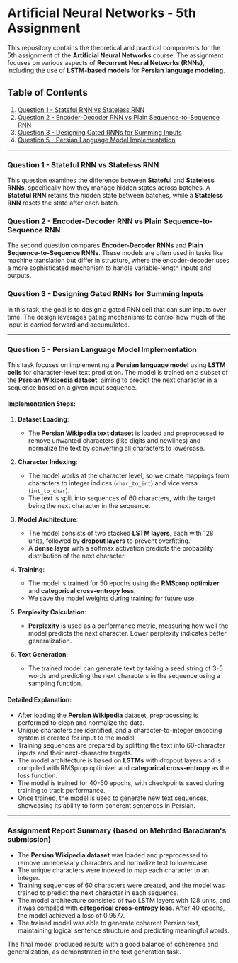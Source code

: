 # Artificial Neural Networks - 5th Assignment

This repository contains the theoretical and practical components for the 5th assignment of the **Artificial Neural Networks** course. The assignment focuses on various aspects of **Recurrent Neural Networks (RNNs)**, including the use of **LSTM-based models** for **Persian language modeling**.

## Table of Contents

1. [Question 1 - Stateful RNN vs Stateless RNN](#question-1)
2. [Question 2 - Encoder-Decoder RNN vs Plain Sequence-to-Sequence RNN](#question-2)
3. [Question 3 - Designing Gated RNNs for Summing Inputs](#question-3)
4. [Question 5 - Persian Language Model Implementation](#question-5)
---

### Question 1 - Stateful RNN vs Stateless RNN

This question examines the difference between **Stateful** and **Stateless RNNs**, specifically how they manage hidden states across batches. A **Stateful RNN** retains the hidden state between batches, while a **Stateless RNN** resets the state after each batch.

### Question 2 - Encoder-Decoder RNN vs Plain Sequence-to-Sequence RNN

The second question compares **Encoder-Decoder RNNs** and **Plain Sequence-to-Sequence RNNs**. These models are often used in tasks like machine translation but differ in structure, where the encoder-decoder uses a more sophisticated mechanism to handle variable-length inputs and outputs.

### Question 3 - Designing Gated RNNs for Summing Inputs

In this task, the goal is to design a gated RNN cell that can sum inputs over time. The design leverages gating mechanisms to control how much of the input is carried forward and accumulated.

---

### Question 5 - Persian Language Model Implementation

This task focuses on implementing a **Persian language model** using **LSTM cells** for character-level text prediction. The model is trained on a subset of the **Persian Wikipedia dataset**, aiming to predict the next character in a sequence based on a given input sequence.

#### Implementation Steps:

1. **Dataset Loading**:
   - The **Persian Wikipedia text dataset** is loaded and preprocessed to remove unwanted characters (like digits and newlines) and normalize the text by converting all characters to lowercase.

2. **Character Indexing**:
   - The model works at the character level, so we create mappings from characters to integer indices (`char_to_int`) and vice versa (`int_to_char`).
   - The text is split into sequences of 60 characters, with the target being the next character in the sequence.

3. **Model Architecture**:
   - The model consists of two stacked **LSTM layers**, each with 128 units, followed by **dropout layers** to prevent overfitting.
   - A **dense layer** with a softmax activation predicts the probability distribution of the next character.

4. **Training**:
   - The model is trained for 50 epochs using the **RMSprop optimizer** and **categorical cross-entropy loss**.
   - We save the model weights during training for future use.

5. **Perplexity Calculation**:
   - **Perplexity** is used as a performance metric, measuring how well the model predicts the next character. Lower perplexity indicates better generalization.

6. **Text Generation**:
   - The trained model can generate text by taking a seed string of 3-5 words and predicting the next characters in the sequence using a sampling function.

#### Detailed Explanation:

- After loading the **Persian Wikipedia** dataset, preprocessing is performed to clean and normalize the data.
- Unique characters are identified, and a character-to-integer encoding system is created for input to the model.
- Training sequences are prepared by splitting the text into 60-character inputs and their next-character targets.
- The model architecture is based on **LSTMs** with dropout layers and is compiled with RMSprop optimizer and **categorical cross-entropy** as the loss function.
- The model is trained for 40-50 epochs, with checkpoints saved during training to track performance.
- Once trained, the model is used to generate new text sequences, showcasing its ability to form coherent sentences in Persian.
 
--- 

### Assignment Report Summary (based on Mehrdad Baradaran's submission)

- The **Persian Wikipedia dataset** was loaded and preprocessed to remove unnecessary characters and normalize text to lowercase.
- The unique characters were indexed to map each character to an integer.
- Training sequences of 60 characters were created, and the model was trained to predict the next character in each sequence.
- The model architecture consisted of two LSTM layers with 128 units, and it was compiled with **categorical cross-entropy loss**. After 40 epochs, the model achieved a loss of 0.9577.
- The trained model was able to generate coherent Persian text, maintaining logical sentence structure and predicting meaningful words.

The final model produced results with a good balance of coherence and generalization, as demonstrated in the text generation task.
